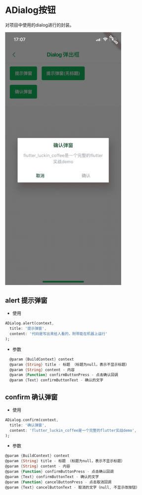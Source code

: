 <!--
 * @Author: meetqy
 * @since: 2019-09-02 15:23:17
 * @lastTime: 2019-09-18 10:57:39
 * @LastEditors: meetqy
 -->
# ADialog按钮

对项目中使用的dialog进行的封装。

<img src="./adialog.PNG" width="375"/>

## alert 提示弹窗

- 使用

``` dart
ADialog.alert(context,
  title: '提示弹窗',
  content: '代码是写出来给人看的，附带能在机器上运行'
);
```

- 参数

```dart
  @param {BuildContext} context
  @param {String} title - 标题 （标题为null，表示不显示标题）
  @param {String} content - 内容
  @param {Function} confirmButtonPress - 点击确认回调
  @param {Text} confirmButtonText - 确认的文字
```

## confirm 确认弹窗

- 使用

``` dart
ADialog.confirm(context,
  title: '确认弹窗',
  content: 'flutter_luckin_coffee是一个完整的flutter实战demo',
);
```

- 参数

```dart
@param {BuildContext} context
@param {String} title - 标题 （标题为null，表示不显示标题）
@param {String} content - 内容
@param {Function} confirmButtonPress - 点击确认回调
@param {Text} confirmButtonText - 确认的文字
@param {Function} cancelButtonPress - 点击取消回调
@param {Text} cancelButtonText - 取消的文字（null, 不显示改按钮）
```

